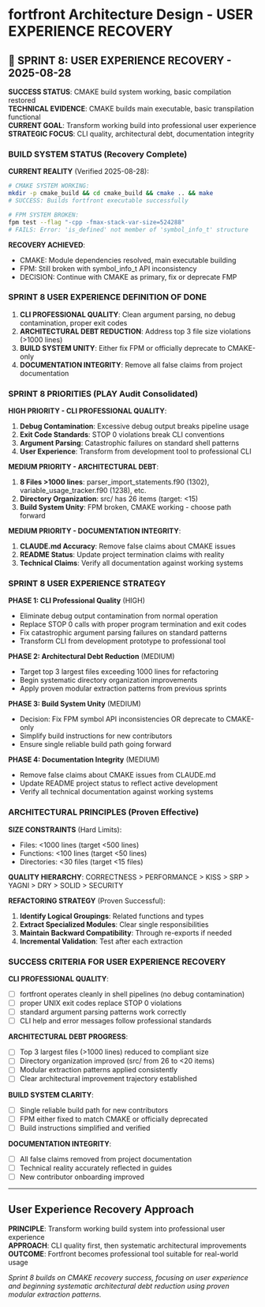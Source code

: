 # fortfront Architecture Design - USER EXPERIENCE RECOVERY

## 🚨 SPRINT 8: USER EXPERIENCE RECOVERY - 2025-08-28

**SUCCESS STATUS**: CMAKE build system working, basic compilation restored  
**TECHNICAL EVIDENCE**: CMAKE builds main executable, basic transpilation functional  
**CURRENT GOAL**: Transform working build into professional user experience  
**STRATEGIC FOCUS**: CLI quality, architectural debt, documentation integrity

### BUILD SYSTEM STATUS (Recovery Complete)

**CURRENT REALITY** (Verified 2025-08-28):
```bash
# CMAKE SYSTEM WORKING:
mkdir -p cmake_build && cd cmake_build && cmake .. && make
# SUCCESS: Builds fortfront executable successfully

# FPM SYSTEM BROKEN:
fpm test --flag "-cpp -fmax-stack-var-size=524288"
# FAILS: Error: 'is_defined' not member of 'symbol_info_t' structure
```

**RECOVERY ACHIEVED**:
- CMAKE: Module dependencies resolved, main executable building
- FPM: Still broken with symbol_info_t API inconsistency
- DECISION: Continue with CMAKE as primary, fix or deprecate FMP

### SPRINT 8 USER EXPERIENCE DEFINITION OF DONE

1. **CLI PROFESSIONAL QUALITY**: Clean argument parsing, no debug contamination, proper exit codes
2. **ARCHITECTURAL DEBT REDUCTION**: Address top 3 file size violations (>1000 lines)
3. **BUILD SYSTEM UNITY**: Either fix FPM or officially deprecate to CMAKE-only
4. **DOCUMENTATION INTEGRITY**: Remove all false claims from project documentation

### SPRINT 8 PRIORITIES (PLAY Audit Consolidated)

**HIGH PRIORITY - CLI PROFESSIONAL QUALITY**:
1. **Debug Contamination**: Excessive debug output breaks pipeline usage
2. **Exit Code Standards**: STOP 0 violations break CLI conventions
3. **Argument Parsing**: Catastrophic failures on standard shell patterns
4. **User Experience**: Transform from development tool to professional CLI

**MEDIUM PRIORITY - ARCHITECTURAL DEBT**:
1. **8 Files >1000 lines**: parser_import_statements.f90 (1302), variable_usage_tracker.f90 (1238), etc.
2. **Directory Organization**: src/ has 26 items (target: <15)
3. **Build System Unity**: FPM broken, CMAKE working - choose path forward

**MEDIUM PRIORITY - DOCUMENTATION INTEGRITY**:
1. **CLAUDE.md Accuracy**: Remove false claims about CMAKE issues
2. **README Status**: Update project termination claims with reality
3. **Technical Claims**: Verify all documentation against working systems

### SPRINT 8 USER EXPERIENCE STRATEGY

**PHASE 1: CLI Professional Quality** (HIGH)
- Eliminate debug output contamination from normal operation
- Replace STOP 0 calls with proper program termination and exit codes
- Fix catastrophic argument parsing failures on standard patterns
- Transform CLI from development prototype to professional tool

**PHASE 2: Architectural Debt Reduction** (MEDIUM)
- Target top 3 largest files exceeding 1000 lines for refactoring
- Begin systematic directory organization improvements
- Apply proven modular extraction patterns from previous sprints

**PHASE 3: Build System Unity** (MEDIUM)
- Decision: Fix FPM symbol API inconsistencies OR deprecate to CMAKE-only
- Simplify build instructions for new contributors
- Ensure single reliable build path going forward

**PHASE 4: Documentation Integrity** (MEDIUM)
- Remove false claims about CMAKE issues from CLAUDE.md
- Update README project status to reflect active development
- Verify all technical documentation against working systems

### ARCHITECTURAL PRINCIPLES (Proven Effective)

**SIZE CONSTRAINTS** (Hard Limits):
- Files: <1000 lines (target <500 lines)
- Functions: <100 lines (target <50 lines)  
- Directories: <30 files (target <15 files)

**QUALITY HIERARCHY**:
CORRECTNESS > PERFORMANCE > KISS > SRP > YAGNI > DRY > SOLID > SECURITY

**REFACTORING STRATEGY** (Proven Successful):
1. **Identify Logical Groupings**: Related functions and types
2. **Extract Specialized Modules**: Clear single responsibilities
3. **Maintain Backward Compatibility**: Through re-exports if needed
4. **Incremental Validation**: Test after each extraction

### SUCCESS CRITERIA FOR USER EXPERIENCE RECOVERY

**CLI PROFESSIONAL QUALITY**:
- [ ] fortfront operates cleanly in shell pipelines (no debug contamination)
- [ ] proper UNIX exit codes replace STOP 0 violations
- [ ] standard argument parsing patterns work correctly
- [ ] CLI help and error messages follow professional standards

**ARCHITECTURAL DEBT PROGRESS**:
- [ ] Top 3 largest files (>1000 lines) reduced to compliant size
- [ ] Directory organization improved (src/ from 26 to <20 items)
- [ ] Modular extraction patterns applied consistently
- [ ] Clear architectural improvement trajectory established

**BUILD SYSTEM CLARITY**:
- [ ] Single reliable build path for new contributors
- [ ] FPM either fixed to match CMAKE or officially deprecated
- [ ] Build instructions simplified and verified

**DOCUMENTATION INTEGRITY**:
- [ ] All false claims removed from project documentation
- [ ] Technical reality accurately reflected in guides
- [ ] New contributor onboarding improved

---

## User Experience Recovery Approach

**PRINCIPLE**: Transform working build system into professional user experience  
**APPROACH**: CLI quality first, then systematic architectural improvements  
**OUTCOME**: Fortfront becomes professional tool suitable for real-world usage

*Sprint 8 builds on CMAKE recovery success, focusing on user experience and beginning systematic architectural debt reduction using proven modular extraction patterns.*